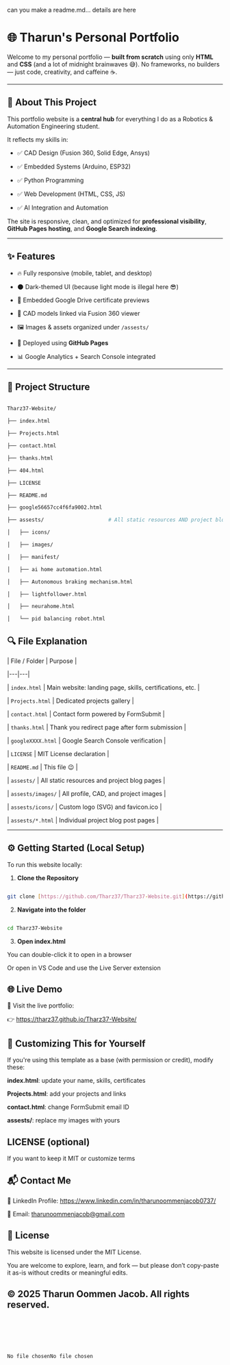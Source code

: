 
can you make a readme.md... details are here













# 🌐 Tharun's Personal Portfolio



Welcome to my personal portfolio — **built from scratch** using only **HTML** and **CSS** (and a lot of midnight brainwaves 😅). No frameworks, no builders — just code, creativity, and caffeine ☕.



---



## 🧠 About This Project



This portfolio website is a **central hub** for everything I do as a Robotics & Automation Engineering student.  

It reflects my skills in:



- ✅ CAD Design (Fusion 360, Solid Edge, Ansys)

- ✅ Embedded Systems (Arduino, ESP32)

- ✅ Python Programming

- ✅ Web Development (HTML, CSS, JS)

- ✅ AI Integration and Automation



The site is responsive, clean, and optimized for **professional visibility**, **GitHub Pages hosting**, and **Google Search indexing**.



---



## ✨ Features



- 🔥 Fully responsive (mobile, tablet, and desktop)

- 🌑 Dark-themed UI (because light mode is illegal here 😎)

- 📜 Embedded Google Drive certificate previews

- 📁 CAD models linked via Fusion 360 viewer

- 🖼️ Images & assets organized under `/assests/`

- 🚀 Deployed using **GitHub Pages**

- 📊 Google Analytics + Search Console integrated



---



## 📁 Project Structure



```bash

Tharz37-Website/

├── index.html

├── Projects.html

├── contact.html

├── thanks.html

├── 404.html

├── LICENSE

├── README.md

├── google56657cc4f6fa9002.html

├── assests/                     # All static resources AND project blogs

│   ├── icons/

│   ├── images/

│   ├── manifest/

│   ├── ai home automation.html

│   ├── Autonomous braking mechanism.html

│   ├── lightfollower.html

│   ├── neurahome.html

│   └── pid balancing robot.html

````



## 🔍 File Explanation



| File / Folder | Purpose |

|---|---|

| `index.html` | Main website: landing page, skills, certifications, etc. |

| `Projects.html` | Dedicated projects gallery |

| `contact.html` | Contact form powered by FormSubmit |

| `thanks.html` | Thank you redirect page after form submission |

| `googleXXXX.html` | Google Search Console verification |

| `LICENSE` | MIT License declaration |

| `README.md` | This file 😉 |

| `assests/` | All static resources and project blog pages |

| `assests/images/` | All profile, CAD, and project images |

| `assests/icons/` | Custom logo (SVG) and favicon.ico |

| `assests/*.html` | Individual project blog post pages |



-----



## ⚙️ Getting Started (Local Setup)



To run this website locally:



1.  **Clone the Repository**



<!-- end list -->



```bash

git clone [https://github.com/Tharz37/Tharz37-Website.git](https://github.com/Tharz37/Tharz37-Website.git)

```



2.  **Navigate into the folder**



<!-- end list -->



```bash

cd Tharz37-Website

```



3.  **Open index.html**



You can double-click it to open in a browser



Or open in VS Code and use the Live Server extension



## 🌐 Live Demo



🔗 Visit the live portfolio:

👉 https://tharz37.github.io/Tharz37-Website/



## 🧪 Customizing This for Yourself



If you're using this template as a base (with permission or credit), modify these:



**index.html**: update your name, skills, certificates



**Projects.html**: add your projects and links



**contact.html**: change FormSubmit email ID



**assests/**: replace my images with yours



## LICENSE (optional)



If you want to keep it MIT or customize terms



## 📬 Contact Me



🔗 LinkedIn Profile: https://www.linkedin.com/in/tharunoommenjacob0737/



📧 Email: tharunoommenjacob@gmail.com



## 📄 License



This website is licensed under the MIT License.

You are welcome to explore, learn, and fork — but please don’t copy-paste it as-is without credits or meaningful edits.



## © 2025 Tharun Oommen Jacob. All rights reserved.



````






No file chosenNo file chosen
